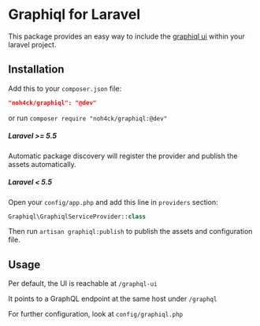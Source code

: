 # Graphiql for Laravel

This package provides an easy way to include the [graphiql ui](https://github.com/graphql/graphiql) within your laravel project.

## Installation

Add this to your `composer.json` file:

```json
"noh4ck/graphiql": "@dev"
```

or run `composer require "noh4ck/graphiql:@dev"`

##### Laravel >= 5.5

Automatic package discovery will register the provider and publish the assets automatically.

##### Laravel < 5.5

Open your `config/app.php` and add this line in `providers` section:

```php
Graphiql\GraphiqlServiceProvider::class
```

Then run `artisan graphiql:publish` to publish the assets and configuration file.

## Usage

Per default, the UI is reachable at `/graphql-ui`

It points to a GraphQL endpoint at the same host under `/graphql`

For further configuration, look at `config/graphiql.php` 

